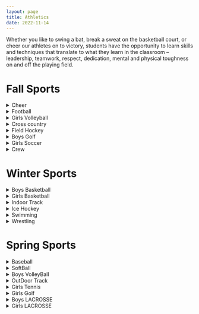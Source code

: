 ```yaml
---
layout: page
title: Athletics 
date: 2022-11-14
---
```

<style> 
    display: flex;
    justify-content:center;

</style>


Whether you like to swing a bat, break a sweat on the basketball court, or cheer our athletes on to victory, students have the opportunity to learn skills and techniques that translate to what they learn in the classroom – leadership, teamwork, respect, dedication, mental and physical toughness on and off the playing field.

# Fall Sports

<details>
<summary> Cheer</summary>
<p>Coach Abby Biernacki  <a href = "mailto: abbybiernacki@gmail.com">abbybiernacki@gmail.com</a> </p>
</details>


<details>
<summary> Football</summary>
<p>Coach Derek Robbins  <a href = "mailto: derekrobbins31@gmail.com">derekrobbins31@gmail.com</a></p>
</details>

<details>
<summary> Girls Volleyball   </summary>
<p>Coach Hallet  <a href   = "mailto:  halletp@worcesterschools.net "> halletp@worcesterschools.net</a> </p>
</details>





<details>
<summary>Cross country </summary>
<p>Coach john Nicol <a href   = "mailto:  nicolj@worcesterschools.net "> nicolj@worcesterschools.net   </a>         Coach Gerald Snay <a href   = "mailto: snayg@worcesterschools.net  "> snayg@worcesterschools.net    </a></p>
</details>

<details>
<summary> Field Hockey</summary>
<p>Coach lindsay Ryan     <a href   = "mailto: ryan.lindsayn@gmail.com   ">  ryan.lindsayn@gmail.com </a>    </p>
</details>

<details>
<summary> Boys Golf</summary>
<p>Coach Tom Quinn <a href   = "mailto: quinnt@worcesterschools.net "> quinnt@worcesterschools.net  </a>  </p>
</details>

<details>
<summary> Girls Soccer</summary>
<p>Coach Granum   <a href   = "mailto: bgranum@msn.com   "> bgranum@msn.com </a>  Coach Binienda <a href   = " biniendama@worcesterschools.net  "> biniendama@worcesterschools.net   </a> </p>
</details>  





<details>
<summary> Crew</summary>
<p>Coach Kolaco   <a href   = "mailto: rkolaco@gmail.com "> rkolaco@gmail.com   </a> </p>
</details>  

# Winter Sports

<details>
<summary> Boys Basketball</summary>
<p>Coach Sean Lynch   <a href   = "mailto: lynchse@worcesterschools.net "> lynchse@worcesterschools.net   </a> </p>
</details>  


<details>
<summary> Girls Basketball</summary>
<p>Coach Leveille  <a href   = "mailto: sleveillee@ymail.com  "> sleveillee@ymail.com    </a> </p>
</details>  



<details>
<summary>Indoor Track</summary>
<p>Coach John Nicol  <a href   = " nicolj@worcesterschools.net "> nicolj@worcesterschools.net    </a>  Coach Gerlad Snay    <a href   = "mailto: snayg@worcesterschools.net   "> snayg@worcesterschools.net </a> </p>
</details>  




<details>
<summary> Ice Hockey</summary>
<p>Coach Vaughan   <a href   = " vaughanm@lpsma.net "> vaughanm@lpsma.net   </a> </p>
</details>  



<details>
<summary> Swimming</summary>
<p>Coach Bruno  <a href   = " tarickbruno123@gmail.com  ">  tarickbruno123@gmail.com    </a> </p>
</details>  



<details>
<summary> Wrestling</summary>
<p>Coach Markgren   <a href   = "markgrenl@worcesterschools.net"> markgrenl@worcesterschools.net   </a> </p>
</details>  


# Spring Sports



<details>
<summary> Baseball</summary>
<p>Coach Vincent Pennell   <a href   = "pennellvc@worcesterschools.net "> pennellvc@worcesterschools.net   </a> </p>
</details>  

<details>
<summary> SoftBall </summary>
<p>Coach  Pat Phenix     <a href   = "phenixp@worcesterschools.net "> phenixp@worcesterschools.net    </a> </p>
</details>  


<details>
<summary> Boys VolleyBall</summary>
<p>Coach Dancy   <a href   = " dancye@worcesterschools.net ">  dancye@worcesterschools.net  </a> </p>
</details>  



<details>
<summary> OutDoor Track</summary>
<p>Coach Coach John Nicol    <a href   = "nicolj@worcesterschools.net    "> nicolj@worcesterschools.net      </a>     Coach Gerald Snay  <a href   = "snayg@worcesterschools.net "> snayg@worcesterschools.net       </a> </p>
</details>  



<details>
<summary> Girls Tennis</summary>
<p>Coach Anthony Camoreyt  <a href   = "camoreyta@worcesterschools.net  ">camoreyta@worcesterschools.net   </a> </p>
</details>  

<details>
<summary> Girls Golf</summary>
<p>Coach Meghan McDonald   <a href   = "mcdonaldm@worcesterschools.net "> mcdonaldm@worcesterschools.net    </a> </p>
</details>  


<details>
<summary> Boys LACROSSE</summary>
<p>Coach Matthew Genkos  <a href   = "matthewgenkos@gmail.com "> matthewgenkos@gmail.com    </a> </p>
</details>  



<details>
<summary> Girls LACROSSE</summary>
<p>Coach Moulin   <a href   = "moulinn@worcesterschools.net "> moulinn@worcesterschools.net  </a> </p>
</details> 